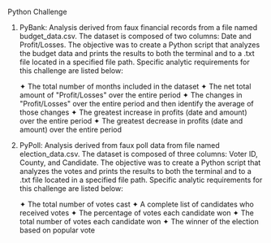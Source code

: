 Python Challenge 

1. PyBank: Analysis derived from faux financial records from a file named budget_data.csv. The dataset is composed of two columns: Date and Profit/Losses. The objective was to create a Python script that analyzes the budget data and prints the results to both the terminal and to a .txt file located in a specified file path. Specific analytic requirements for this challenge are listed below:

    ✦ The total number of months included in the dataset
    ✦ The net total amount of "Profit/Losses" over the entire period
    ✦ The changes in "Profit/Losses" over the entire period and then identify the average of those changes
    ✦ The greatest increase in profits (date and amount) over the entire period
    ✦ The greatest decrease in profits (date and amount) over the entire period

2. PyPoll: Analysis derived from faux poll data from file named election_data.csv. The dataset is composed of three columns: Voter ID, County, and Candidate. The objective was to create a Python script that analyzes the votes and prints the results to both the terminal and to a .txt file located in a specified file path. Specific analytic requirements for this challenge are listed below:

     ✦ The total number of votes cast
     ✦ A complete list of candidates who received votes
     ✦ The percentage of votes each candidate won
     ✦ The total number of votes each candidate won
     ✦ The winner of the election based on popular vote


